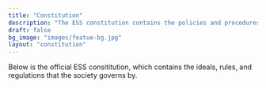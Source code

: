 ```yaml
---
title: "Constitution"
description: "The ESS constitution contains the policies and procedures that we abide and govern by"
draft: false
bg_image: "images/featue-bg.jpg"
layout: "constitution"
---
```


Below is the official ESS consititution, which contains the ideals, rules, and regulations that the society governs by.
